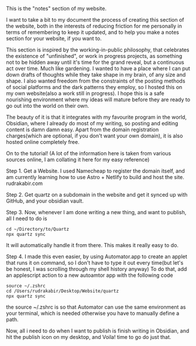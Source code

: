 This is the "notes" section of my website. 

I want to take a bit to my document the process of creating this section of the website, both in the interests of reducing friction for me personally in terms of remembering to keep it updated, and to help you make a notes section for your website, if you want to.

This section is inspired by the working-in-public philosophy, that celebrates the existence of "unfinished", or work in progress projects, as something not to be hidden away until it's time for the grand reveal, but a continuous act over time. Much like gardening. I wanted to have a place where I can put down drafts of thoughts while they take shape in my brain, of any size and shape. I also wanted freedom from the constraints of the posting methods of social platforms and the dark patterns they employ, so I hosted this on my own website(also a work still in progress). I hope this is a safe nourishing environment where my ideas will mature before they are ready to go out into the world on their own.

The beauty of it is that it integrates with my favourite program in the world, Obsidian, where I already do most of my writing, so posting and editing content is damn damn easy. Apart from the domain registration charges(which are optional, if you don't want your own domain), it is also hosted online completely free.

On to the tutorial!
(A lot of the information here is taken from various sources online, I am collating it here for my easy reference)

Step 1. Get a Website. I used Namecheap to register the domain itself, and am currently learning how to use Astro + Netlify to build and host the site. rudrakabir.com

Step 2. Get quartz on a subdomain in the website and get it synced up with GitHub, and your obsidian vault. 

Step 3. Now, whenever I am done writing a new thing, and want to publish, all I need to do is

```
cd ~/Directory/to/Quartz
npx quartz sync
```
It will automatically handle it from there. This makes it really easy to do. 

Step 4. I made this even easier, by using Automator.app to create an applet that runs it on command, so I don't have to type it out every time(but let's be honest, I was scrolling through my shell history anyway)
To do that, add an applescript action to a new autoamtor app with the following code

```
source ~/.zshrc
cd /Users/rudrakabir/Desktop/Website/quartz
npx quartz sync
```

the source ~/.zshrc is so that Automator can use the same environment as your terminal, which is needed otherwise you have to manually define a path.

Now, all i need to do when I want to publish is finish writing in Obsidian, and hit the publish icon on my desktop, and Voila! time to go do just that. 



